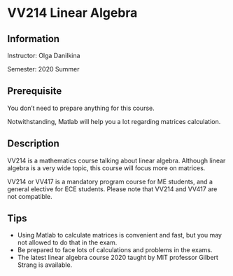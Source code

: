 # VV214 Linear Algebra

## Information

Instructor: Olga Danilkina

Semester: 2020 Summer

## Prerequisite

You don’t need to prepare anything for this course.

Notwithstanding, Matlab will help you a lot regarding matrices calculation.

## Description

VV214 is a mathematics course talking about linear algebra. Although linear algebra is a very wide topic, this course will focus more on matrices.

VV214 or VV417 is a mandatory program course for ME students, and a general elective for ECE students. Please note that VV214 and VV417 are not compatible.

## Tips

- Using Matlab to calculate matrices is convenient and fast, but you may not allowed to do that in the exam.
- Be prepared to face lots of calculations and problems in the exams.
- The latest linear algebra course 2020 taught by MIT professor Gilbert Strang is available.

 
